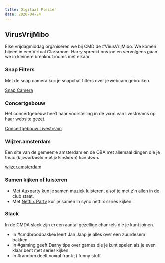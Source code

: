 ```yaml
---
title: Digitaal Plezier
date: 2020-04-24
---
```


## VirusVrijMibo

Elke vrijdagmiddag organiseren we bij CMD de #VirusVrijMibo. We komen bijeen in een Virtual Classroom. Harry spreekt ons toe en vervolgens gaan we in kleinere breakout rooms met elkaar 

### Snap Filters

Met de snap camera kun je snapchat filters over je webcam gebruiken.

[Snap Camera](https://snapcamera.snapchat.com/)

### Concertgebouw
Het concertgebeuw heeft haar voorstelling in de vorm van livestreams op haar website gezet.

[Concertgebouw Livestream](https://www.concertgebouw.nl/)

### Wijzer.amsterdam

Een site van de gemeente amsterdam en de OBA met allemaal dingen die je thuis (bijvoorbeeld met je kinderen) kan doen.

[wijzer.amsterdam](https://wijzer.amsterdam/)

### Samen kijken of luisteren

* Met [Auxparty](https://yourstack.com/products/auxparty) kun je samen muziek luisteren, alsof je met z'n allen in de club staat.
* Met [Netflix Party](https://www.netflixparty.com/) kun je samen in sync netflix series kijken


### Slack
In de CMDA slack zijn er een aantal gezellige channels die je kunt joinen.
* In #cmdbroodbakken leert Jan Jaap je alles over een zuurdesem bakken.
* In #gaming geeft Danny tips over games die je kunt spelen als je even klaar bent met series kijken.
* In #random deelt vooral frank ;) funny stuff
